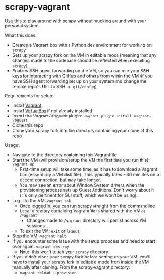 # scrapy-vagrant

Use this to play around with scrapy without mucking around with your personal system.

What this does:
- Creates a Vagrant box with a Python dev environment for working on scrapy
- Sets up your scrapy fork on the VM in editable mode (meaning that any changes made to the codebase should be reflected when executing scrapy)
- Enables SSH agent forwarding on the VM, so you can use your SSH keys for interacting with GitHub and others from within the VM (if you have SSH agent forwarding set up on your system and change the remote repo's URL to SSH in `.git/config`)

Requirements for setup:
- Install [Vagrant](https://www.vagrantup.com)
- Install [VirtualBox](https://www.virtualbox.org/wiki/Downloads) if not already installed
- Install the Vagrant-Vbguest plugin: `vagrant plugin install vagrant-vbguest`
- Clone this repo
- Clone your scrapy fork into the directory containing your clone of this repo

Usage:
- Navigate to the directory containing this Vagrantfile
- Start the VM (will provision/setup the VM the first time you run this): `vagrant up`
  - First-time setup will take some time, as it has to download a Vagrant box (essentially a VM disk file). This typically takes ~30 minutes on a decent connection, but may take longer. 
  - You may see an error about Window System drivers when the provisioning process sets up Guest Additions. Don't worry about it (it's only pertinent for GUI stuff, which we won't be using). 
- Log into the VM: `vagrant ssh`
  - Once logged in, you can run scrapy straight from the commandline
  - Local directory containing Vagrantfile is shared with the VM at `/vagrant`
    - Changes made to `/vagrant` directory will persist across VM sessions
  - To exit the VM: `exit` or `logout`
- Stop the VM: `vagrant halt`
- If you encounter some issue with the setup proocess and need to start over again: `vagrant destroy`
  - Note: this won't touch your `scrapy` directory
- If you didn't clone your scrapy fork before setting up your VM, you'll have to install your scrapy fork in editable mode from inside the VM manually after cloning. From the scrapy-vagrant directory:
  - `vagrant reload --provision`
